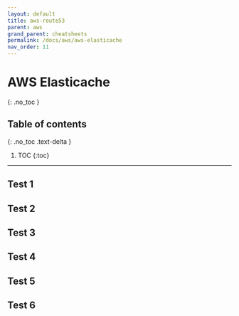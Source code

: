 ```yaml
---
layout: default
title: aws-route53
parent: aws
grand_parent: cheatsheets
permalink: /docs/aws/aws-elasticache
nav_order: 11
---
```

# AWS Elasticache
{: .no_toc }

## Table of contents
{: .no_toc .text-delta }

1. TOC
{:toc}

---

## Test 1
## Test 2
## Test 3
## Test 4
## Test 5
## Test 6
